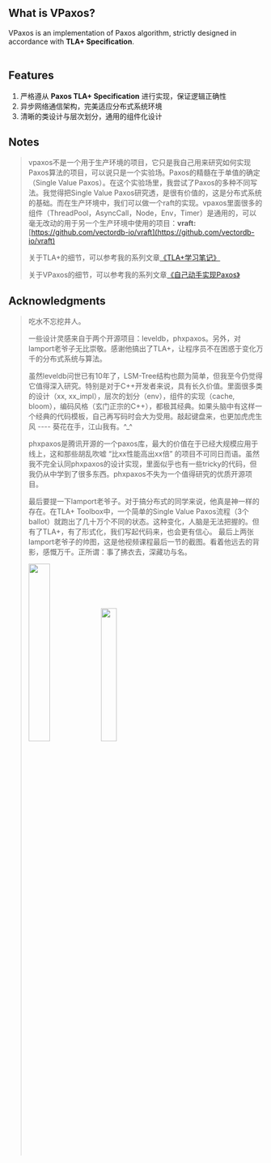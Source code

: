 
## What is VPaxos?

VPaxos is an implementation of Paxos algorithm, strictly designed in accordance with **TLA+ Specification**.
<br>
<br>

## Features
1. 严格遵从 **Paxos TLA+ Specification** 进行实现，保证逻辑正确性
2. 异步网络通信架构，完美适应分布式系统环境
3. 清晰的类设计与层次划分，通用的组件化设计

## Notes
>vpaxos不是一个用于生产环境的项目，它只是我自己用来研究如何实现Paxos算法的项目，可以说只是一个实验场。Paxos的精髓在于单值的确定（Single Value Paxos）。在这个实验场里，我尝试了Paxos的多种不同写法。我觉得把Single Value Paxos研究透，是很有价值的，这是分布式系统的基础。而在生产环境中，我们可以做一个raft的实现。vpaxos里面很多的组件（ThreadPool，AsyncCall，Node，Env，Timer）是通用的，可以毫无改动的用于另一个生产环境中使用的项目：**vraft:** [https://github.com/vectordb-io/vraft](https://github.com/vectordb-io/vraft)
>
>关于TLA+的细节，可以参考我的系列文章[《TLA+学习笔记》](http://vectordb.io/tla_series.html)
>
>关于VPaxos的细节，可以参考我的系列文章[《自己动手实现Paxos》](http://vectordb.io/articles/BuildPaxosInPractice/BuildPaxosInPractice.html)

## Acknowledgments

>吃水不忘挖井人。
>
>一些设计灵感来自于两个开源项目：leveldb，phxpaxos。另外，对lamport老爷子无比崇敬。感谢他搞出了TLA+，让程序员不在困惑于变化万千的分布式系统与算法。
>
>虽然leveldb问世已有10年了，LSM-Tree结构也颇为简单，但我至今仍觉得它值得深入研究。特别是对于C++开发者来说，具有长久价值。里面很多类的设计（xx, xx\_impl），层次的划分（env），组件的实现（cache, bloom），编码风格（玄门正宗的C++），都极其经典。如果头脑中有这样一个经典的代码模板，自己再写码时会大为受用。敲起键盘来，也更加虎虎生风 ---- 葵花在手，江山我有。^_^
>
>phxpaxos是腾讯开源的一个paxos库，最大的价值在于已经大规模应用于线上，这和那些胡乱吹嘘 “比xx性能高出xx倍” 的项目不可同日而语。虽然我不完全认同phxpaxos的设计实现，里面似乎也有一些tricky的代码，但我仍从中学到了很多东西。phxpaxos不失为一个值得研究的优质开源项目。
>
>最后要提一下lamport老爷子。对于搞分布式的同学来说，他真是神一样的存在。在TLA+ Toolbox中，一个简单的Single Value Paxos流程（3个ballot）就跑出了几十万个不同的状态。这种变化，人脑是无法把握的。但有了TLA+，有了形式化，我们写起代码来，也会更有信心。
>最后上两张lamport老爷子的帅图，这是他视频课程最后一节的截图。看着他远去的背影，感慨万千。正所谓：事了拂衣去，深藏功与名。
>
>
><img src="http://vectordb.io/images/lamport1.jpeg" width="30%">
><img src="http://vectordb.io/images/lamport2.jpeg" width="26%">
